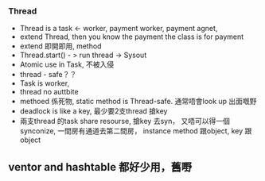 ### Thread
  - Thread is a task <- worker, payment worker, payment agnet, 
  - extend Thread, then you know the payment the class is for payment
  - extend 即開即用, method
  - Thread.start() - > run thread -> Sysout
  - Atomic use in Task, 不被入侵
  - thread - safe？？
  - Task is worker, 
  - thread no auttbite
  - methoed 係死物, static method is Thread-safe. 通常唔會look up 出面嘅野
  - deadlock is like a key, 最少要2支thread 搶key
  - 兩支thread 的task share resourse, 搶key 去syn， 又唔可以得一個synconize, 一間房有通道去第二間房，
   instance method 跟object, key 跟object
   ## ventor and hashtable 都好少用，舊嘢
